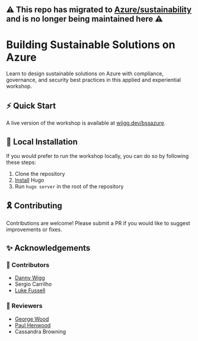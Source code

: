 ## :warning: This repo has migrated to [Azure/sustainability](https://github.com/Azure/sustainability) and is no longer being maintained here :warning:

# Building Sustainable Solutions on Azure
Learn to design sustainable solutions on Azure with compliance, governance, and security best practices in this applied and experiential workshop.

## :zap: Quick Start
A live version of the workshop is available at [wiigg.dev/bssazure](https://wiigg.dev/bssazure/).

## :hammer: Local Installation
If you would prefer to run the workshop locally, you can do so by following these steps:
1. Clone the repository
2. [Install](https://gohugo.io/installation/) Hugo
3. Run `hugo server` in the root of the repository

## :reminder_ribbon: Contributing
Contributions are welcome! Please submit a PR if you would like to suggest improvements or fixes.

## :sparkles: Acknowledgements
### :pencil: Contributors
- [Danny Wigg](https://github.com/wiigg)
- Sergio Carrilho
- [Luke Fussell](https://github.com/lufussel)

### :book: Reviewers
- [George Wood](https://github.com/goazureit)
- [Paul Henwood](https://github.com/PHenwood)
- Cassandra Browning
